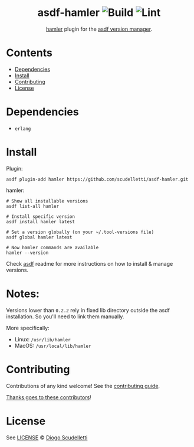 <div align="center">

# asdf-hamler ![Build](https://github.com/scudelletti/asdf-hamler/workflows/Build/badge.svg) ![Lint](https://github.com/scudelletti/asdf-hamler/workflows/Lint/badge.svg)

[hamler](https://github.com/hamler-lang/documentation) plugin for the [asdf version manager](https://asdf-vm.com).

</div>

# Contents

- [Dependencies](#dependencies)
- [Install](#install)
- [Contributing](#contributing)
- [License](#license)

# Dependencies

- `erlang`

# Install

Plugin:

```shell
asdf plugin-add hamler https://github.com/scudelletti/asdf-hamler.git
```

hamler:

```shell
# Show all installable versions
asdf list-all hamler

# Install specific version
asdf install hamler latest

# Set a version globally (on your ~/.tool-versions file)
asdf global hamler latest

# Now hamler commands are available
hamler --version
```

Check [asdf](https://github.com/asdf-vm/asdf) readme for more instructions on how to
install & manage versions.

# Notes:

Versions lower than `0.2.2` rely in fixed lib directory outside the asdf installation. So you'll need to link them manually.

More specifically:
* Linux: `/usr/lib/hamler`
* MacOS: `/usr/local/lib/hamler`

# Contributing

Contributions of any kind welcome! See the [contributing guide](contributing.md).

[Thanks goes to these contributors](https://github.com/scudelletti/asdf-hamler/graphs/contributors)!

# License

See [LICENSE](LICENSE) © [Diogo Scudelletti](https://github.com/scudelletti/)
